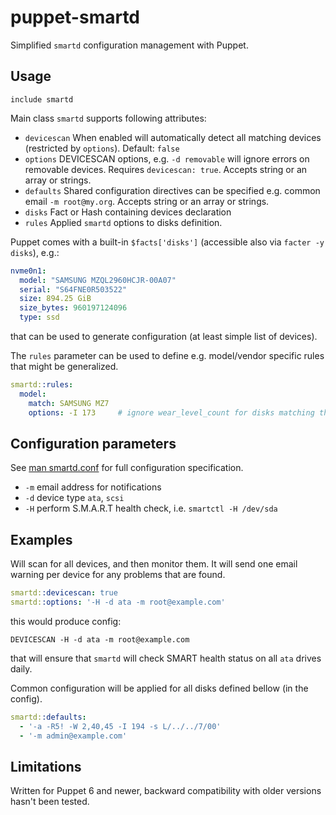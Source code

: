 # puppet-smartd

Simplified `smartd` configuration management with Puppet.

## Usage

```puppet
include smartd
```

Main class `smartd` supports following attributes:

 - `devicescan` When enabled will automatically detect all matching devices (restricted by `options`). Default: `false`
 - `options` DEVICESCAN options, e.g. `-d removable` will ignore errors on removable devices. Requires `devicescan: true`. Accepts string or an array or strings.
 - `defaults` Shared configuration directives can be specified e.g. common email `-m root@my.org`. Accepts string or an array or strings.
 - `disks` Fact or Hash containing devices declaration
 - `rules` Applied `smartd` options to disks definition.

Puppet comes with a built-in  `$facts['disks']` (accessible also via `facter -y disks`), e.g.:

```yaml
nvme0n1:
  model: "SAMSUNG MZQL2960HCJR-00A07"
  serial: "S64FNE0R503522"
  size: 894.25 GiB
  size_bytes: 960197124096
  type: ssd
```
that can be used to generate configuration (at least simple list of devices).

The `rules` parameter can be used to define e.g. model/vendor specific rules that might be generalized.

```yaml
smartd::rules:
  model:
    match: SAMSUNG MZ7
    options: -I 173     # ignore wear_level_count for disks matching this model
```

## Configuration parameters

See [man smartd.conf](https://linux.die.net/man/5/smartd.conf) for full configuration specification.

  * `-m` email address for notifications
  * `-d` device type `ata`, `scsi`
  * `-H` perform S.M.A.R.T health check, i.e. `smartctl -H /dev/sda`

## Examples

Will scan for all devices, and then monitor them. It will send one email warning per device for any problems that are found.
```yaml
smartd::devicescan: true
smartd::options: '-H -d ata -m root@example.com'
```
this would produce config:

```
DEVICESCAN -H -d ata -m root@example.com
```
that will ensure that `smartd` will check SMART health status on all `ata` drives daily.

Common configuration will be applied for all disks defined bellow (in the config).
```yaml
smartd::defaults:
  - '-a -R5! -W 2,40,45 -I 194 -s L/../../7/00'
  - '-m admin@example.com'
```

## Limitations

Written for Puppet 6 and newer, backward compatibility with older versions hasn't been tested.